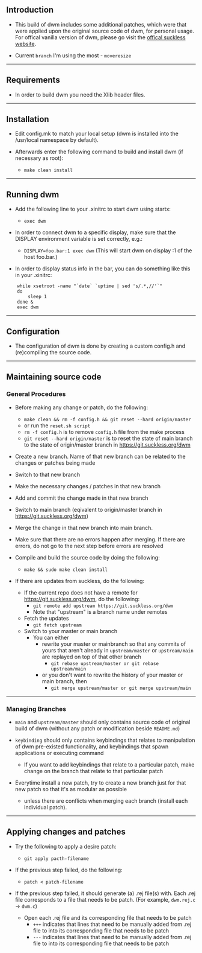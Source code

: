 ## Introduction

- This build of dwm includes some additional patches, which were that were applied upon the original source code of dwm, for personal usage. For offical vanilla version of dwm, please go visit the [offical suckless website](https://dwm.suckless.org/).

- Current `branch` I'm using the most - `moveresize`

---

## Requirements

- In order to build dwm you need the Xlib header files.

---

## Installation

- Edit config.mk to match your local setup (dwm is installed into
the /usr/local namespace by default).

- Afterwards enter the following command to build and install dwm (if
necessary as root):
    - `make clean install`

---

## Running dwm

- Add the following line to your .xinitrc to start dwm using startx:
    - `exec dwm`

- In order to connect dwm to a specific display, make sure that
the DISPLAY environment variable is set correctly, e.g.:
    - `DISPLAY=foo.bar:1 exec dwm`
     (This will start dwm on display :1 of the host foo.bar.)

- In order to display status info in the bar, you can do something
like this in your .xinitrc:

```
    while xsetroot -name "`date` `uptime | sed 's/.*,//'`"
    do
    	sleep 1
    done &
    exec dwm
```

---

## Configuration

- The configuration of dwm is done by creating a custom config.h
and (re)compiling the source code.

---

## Maintaining source code

### General Procedures

- Before making any change or patch, do the following:
    - `make clean && rm -f config.h && git reset --hard origin/master`
    - or run the `reset.sh script`
    - `rm -f config.h` is to remove `config.h` file from the make process
    - `git reset --hard origin/master` is to reset the state of main branch to the state of origin/master branch in https://git.suckless.org/dwm

- Create a new branch. Name of that new branch can be related to the changes or patches being made

- Switch to that new branch

- Make the necessary changes / patches in that new branch

- Add and commit the change made in that new branch

- Switch to main branch (eqivalent to origin/master branch in https://git.suckless.org/dwm)

- Merge the change in that new branch into main branch.

- Make sure that there are no errors happen after merging. If there are errors, do not go to the next step before errors are resolved

- Compile and build the source code by doing the following:
    - `make && sudo make clean install`

- If there are updates from suckless, do the following:
	- If the current repo does not have a remote for https://git.suckless.org/dwm, do the following:
        - `git remote add upstream https://git.suckless.org/dwm`
        - Note that "upstream" is a branch name under remotes
	- Fetch the updates
		- `git fetch upstream`
	- Switch to your master or main branch
        - You can either 
            - rewrite your master or mainbranch so that any commits of yours that aren't already in `upstream/master` or `upstream/main` are replayed on top of that other branch
				- `git rebase upstream/master or git rebase upstream/main`
			- or you don't want to rewrite the history of your master or main branch, then 
				- `git merge upstream/master or git merge upstream/main`

---

### Managing Branches

- `main` and `upstream/master` should only contains source code of original build of dwm (without any patch or modification beside `README.md`)

- `keybinding` should only contains keybindings that relates to manipulation of dwm pre-existed functionality, and keybindings that spawn applications or executing command
	- If you want to add keybindings that relate to a particular patch, make change on the branch that relate to that particular patch

- Everytime install a new patch, try to create a new branch just for that new patch so that it's as modular as possible
	- unless there are conflicts when merging each branch (install each individual patch).

---

## Applying changes and patches


- Try the following to apply a desire patch:
    - `git apply pacth-filename`

- If the previous step failed, do the following:
    - `patch < patch-filename`

- If the previous step failed, it should generate (a) .rej file(s) with. Each .rej file corresponds to a file that needs to be patch. (For example, `dwm.rej.c` -> `dwm.c`)
    - Open each .rej file and its corresponding file that needs to be patch
        - `+++` indicates that lines that need to be manually added from .rej file to into its corresponding file that needs to be patch
        - `---` indicates that lines that need to be manually added from .rej file to into its corresponding file that needs to be patch
